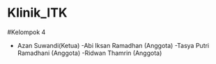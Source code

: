 # Klinik_ITK
#Kelompok 4
 - Azan Suwandi(Ketua)
 -Abi Iksan Ramadhan (Anggota)
 -Tasya Putri Ramadhani (Anggota)
 -Ridwan Thamrin (Anggota)

